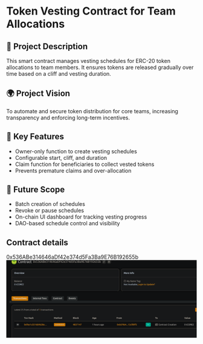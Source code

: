# Token Vesting Contract for Team Allocations

## 📖 Project Description

This smart contract manages vesting schedules for ERC-20 token allocations to team members. It ensures tokens are released gradually over time based on a cliff and vesting duration.

## 🌍 Project Vision

To automate and secure token distribution for core teams, increasing transparency and enforcing long-term incentives.

## 🔑 Key Features

- Owner-only function to create vesting schedules
- Configurable start, cliff, and duration
- Claim function for beneficiaries to collect vested tokens
- Prevents premature claims and over-allocation

## 🚀 Future Scope

- Batch creation of schedules
- Revoke or pause schedules
- On-chain UI dashboard for tracking vesting progress
- DAO-based schedule control and visibility

## Contract details
0x536ABe314646aDf42e374d5Fa3Ba9E76B192655b![alt text](image.png)